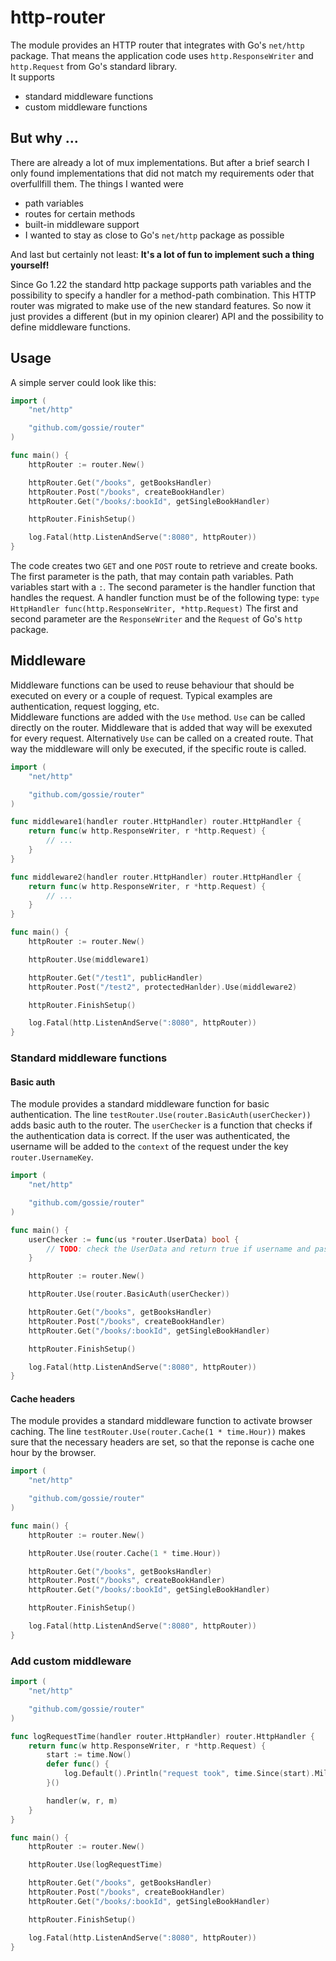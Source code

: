 # http-router

The module provides an HTTP router that integrates with Go's `net/http` package. That means the application code uses `http.ResponseWriter` and `http.Request` from Go's standard library.  
It supports
- standard middleware functions
- custom middleware functions

## But why ...

There are already a lot of mux implementations. But after a brief search I only found implementations that did not match my requirements oder that overfullfill them.
The things I wanted were
- path variables
- routes for certain methods
- built-in middleware support
- I wanted to stay as close to Go's `net/http` package as possible

And last but certainly not least: **It's a lot of fun to implement such a thing yourself!**

Since Go 1.22 the standard http package supports path variables and the possibility to specify a handler for a method-path combination. This HTTP router was migrated to make use of the new standard features. So now it just provides a different (but in my opinion clearer) API and the possibility to define middleware functions.

## Usage

A simple server could look like this:
```go
import (
    "net/http"

    "github.com/gossie/router"
)

func main() {
    httpRouter := router.New()

    httpRouter.Get("/books", getBooksHandler)
    httpRouter.Post("/books", createBookHandler)
    httpRouter.Get("/books/:bookId", getSingleBookHandler)

    httpRouter.FinishSetup()

    log.Fatal(http.ListenAndServe(":8080", httpRouter))
}
```
The code creates two `GET` and one `POST` route to retrieve and create books. The first parameter is the path, that may contain path variables. Path variables start with a `:`. The second parameter is the handler function that handles the request. A handler function must be of the following type: `type HttpHandler func(http.ResponseWriter, *http.Request)`
The first and second parameter are the `ResponseWriter` and the `Request` of Go's `http` package.

## Middleware

Middleware functions can be used to reuse behaviour that should be executed on every or a couple of request. Typical examples are authentication, request logging, etc.  
Middleware functions are added with the `Use` method. `Use` can be called directly on the router. Middleware that is added that way will be exexuted for every request. Alternatively `Use` can be called on a created route. That way the middleware will only be executed, if the specific route is called.

```go
import (
    "net/http"

    "github.com/gossie/router"
)

func middleware1(handler router.HttpHandler) router.HttpHandler {
    return func(w http.ResponseWriter, r *http.Request) {
        // ...
    }
}

func middleware2(handler router.HttpHandler) router.HttpHandler {
    return func(w http.ResponseWriter, r *http.Request) {
        // ...
    }
}

func main() {
    httpRouter := router.New()

    httpRouter.Use(middleware1)

    httpRouter.Get("/test1", publicHandler)
    httpRouter.Post("/test2", protectedHanlder).Use(middleware2)

    httpRouter.FinishSetup()

    log.Fatal(http.ListenAndServe(":8080", httpRouter))
}
```

### Standard middleware functions

#### Basic auth

The module provides a standard middleware function for basic authentication. The line `testRouter.Use(router.BasicAuth(userChecker))` adds basic auth to the router. The `userChecker` is a function that checks if the authentication data is correct. If the user was authenticated, the username will be added to the `context` of the request under the key `router.UsernameKey`.

```go
import (
    "net/http"

    "github.com/gossie/router"
)

func main() {
    userChecker := func(us *router.UserData) bool {
        // TODO: check the UserData and return true if username and password matches, false otherwise
    }

    httpRouter := router.New()

    httpRouter.Use(router.BasicAuth(userChecker))

    httpRouter.Get("/books", getBooksHandler)
    httpRouter.Post("/books", createBookHandler)
    httpRouter.Get("/books/:bookId", getSingleBookHandler)

    httpRouter.FinishSetup()

    log.Fatal(http.ListenAndServe(":8080", httpRouter))
}
```

#### Cache headers

The module provides a standard middleware function to activate browser caching. The line `testRouter.Use(router.Cache(1 * time.Hour))` makes sure that the necessary headers are set, so that the reponse is cache one hour by the browser.

```go
import (
    "net/http"

    "github.com/gossie/router"
)

func main() {
    httpRouter := router.New()

    httpRouter.Use(router.Cache(1 * time.Hour))

    httpRouter.Get("/books", getBooksHandler)
    httpRouter.Post("/books", createBookHandler)
    httpRouter.Get("/books/:bookId", getSingleBookHandler)

    httpRouter.FinishSetup()

    log.Fatal(http.ListenAndServe(":8080", httpRouter))
}
```

### Add custom middleware

```go
import (
    "net/http"

    "github.com/gossie/router"
)

func logRequestTime(handler router.HttpHandler) router.HttpHandler {
    return func(w http.ResponseWriter, r *http.Request) {
        start := time.Now()
        defer func() {
            log.Default().Println("request took", time.Since(start).Milliseconds(), "ms")
        }()

        handler(w, r, m)
    }
}

func main() {
    httpRouter := router.New()

    httpRouter.Use(logRequestTime)

    httpRouter.Get("/books", getBooksHandler)
    httpRouter.Post("/books", createBookHandler)
    httpRouter.Get("/books/:bookId", getSingleBookHandler)

    httpRouter.FinishSetup()

    log.Fatal(http.ListenAndServe(":8080", httpRouter))
}
```
